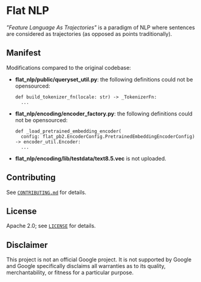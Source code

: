 # Flat NLP

*"Feature Language As Trajectories"* is a paradigm of NLP where sentences are
considered as trajectories (as opposed as points traditionally).

## Manifest

Modifications compared to the original codebase:

* **flat_nlp/public/queryset_util.py**: the following definitions could not be opensourced:

  ```
  def build_tokenizer_fn(locale: str) -> _TokenizerFn:
    ...
  ```

* **flat_nlp/encoding/encoder_factory.py**: the following definitions could not be opensourced:

  ```
  def _load_pretrained_embedding_encoder(
    config: flat_pb2.EncoderConfig.PretrainedEmbeddingEncoderConfig) -> encoder_util.Encoder:
    ...
  ```


* **flat_nlp/encoding/lib/testdata/text8.5.vec** is not uploaded.

## Contributing

See [`CONTRIBUTING.md`](CONTRIBUTING.md) for details.

## License

Apache 2.0; see [`LICENSE`](LICENSE) for details.

## Disclaimer

This project is not an official Google project. It is not supported by Google
and Google specifically disclaims all warranties as to its quality,
merchantability, or fitness for a particular purpose.
